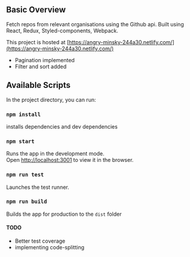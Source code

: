 ## Basic Overview

Fetch repos from relevant organisations using the Github api. Built using React, Redux, Styled-components, Webpack.

This project is hosted at [https://angry-minsky-244a30.netlify.com/](https://angry-minsky-244a30.netlify.com/)

- Pagination implemented
- Filter and sort added

## Available Scripts

In the project directory, you can run:

### `npm install`

installs dependencies and dev dependencies<br>

### `npm start`

Runs the app in the development mode.<br>
Open [http://localhost:3001](http://localhost:3001) to view it in the browser.

### `npm run test`

Launches the test runner.

### `npm run build`

Builds the app for production to the `dist` folder

#### TODO

- Better test coverage
- implementing code-splitting
